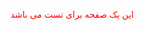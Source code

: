 <html>
  <head>
    <title>READEME</title>
  </head>
  <body>
    <p style="color:#f00">این یک صفحه  برای تست می باشد</p>
  </body>
</html>

